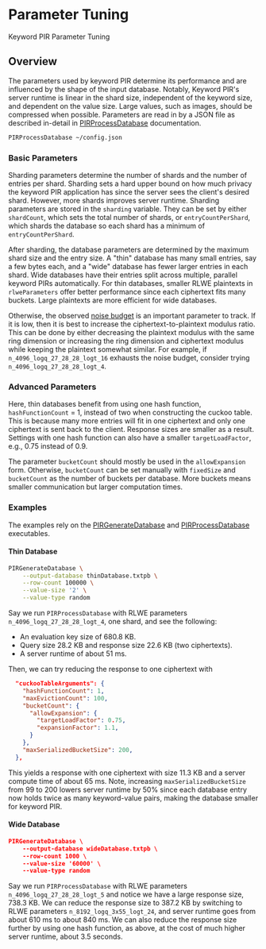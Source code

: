 # Parameter Tuning

 Keyword PIR Parameter Tuning

## Overview

The parameters used by keyword PIR determine its performance
and are influenced by the shape of the input database.
Notably, Keyword PIR's server runtime is linear in the shard size,
independent of the keyword size, and dependent on the value size.
Large values, such as images, should be compressed when possible.
Parameters are read in by a JSON file as described in-detail in
[PIRProcessDatabase](https://swiftpackageindex.com/apple/swift-homomorphic-encryption/main/documentation/pirprocessdatabase) documentation.

```sh
PIRProcessDatabase ~/config.json
```

### Basic Parameters

Sharding parameters determine the number of shards and the number of entries
per shard. Sharding sets a hard upper bound on how much privacy the keyword PIR application
has since the server sees the client's desired shard. However, more shards
improves server runtime. Sharding parameters are stored in the `sharding` variable.
They can be set by either `shardCount`, which sets the total
number of shards, or `entryCountPerShard`, which shards the database so each
shard has a minimum of `entryCountPerShard`.

After sharding, the database parameters are determined by the maximum shard
size and the entry size. A "thin" database has many small entries, say a few bytes each,
and a "wide" database has fewer larger entries in each shard.
Wide databases have their entries split across multiple, parallel keyword
PIRs automatically. For thin databases, smaller RLWE plaintexts in
`rlweParameters` offer better performance since each ciphertext
fits many buckets. Large plaintexts are more efficient for
wide databases.

Otherwise, the observed [noise budget](https://swiftpackageindex.com/apple/swift-homomorphic-encryption/main/documentation/homomorphicencryption/ciphertext/noisebudget(using:variabletime:)) is an important parameter to track. If it is low,
then it is best to increase the ciphertext-to-plaintext modulus ratio.
This can be done by either decreasing the plaintext modulus with the same ring dimension
or increasing the ring dimension and ciphertext modulus while keeping the
plaintext somewhat similar. For example, if `n_4096_logq_27_28_28_logt_16`
exhausts the noise budget, consider trying `n_4096_logq_27_28_28_logt_4`.

### Advanced Parameters

Here, thin databases benefit from using one hash function, `hashFunctionCount` = 1,
instead of two when constructing the cuckoo table. This is because many more entries
will fit in one ciphertext and only one ciphertext is sent back to the client.
Response sizes are smaller as a result. Settings with
one hash function can also have a smaller `targetLoadFactor`, e.g., 0.75 instead of 0.9.

The parameter `bucketCount` should mostly be used in the `allowExpansion` form.
Otherwise, `bucketCount` can be set manually with `fixedSize` and `bucketCount`
as the number of buckets per database. More buckets means smaller communication but
larger computation times.

### Examples

The examples rely on the
[PIRGenerateDatabase](https://swiftpackageindex.com/apple/swift-homomorphic-encryption/main/documentation/pirgeneratedatabase)
and
[PIRProcessDatabase](https://swiftpackageindex.com/apple/swift-homomorphic-encryption/main/documentation/pirprocessdatabase)
executables.

#### Thin Database
```sh
PIRGenerateDatabase \
    --output-database thinDatabase.txtpb \
    --row-count 100000 \
    --value-size '2' \
    --value-type random
```

Say we run `PIRProcessDatabase` with RLWE
parameters `n_4096_logq_27_28_28_logt_4`, one shard, and see the
following:
* An evaluation key size of 680.8 KB.
* Query size 28.2 KB and response size 22.6 KB (two ciphertexts).
* A server runtime of about 51 ms.

Then, we can try reducing the response to one ciphertext with
```json
  "cuckooTableArguments": {
    "hashFunctionCount": 1,
    "maxEvictionCount": 100,
    "bucketCount": {
      "allowExpansion": {
        "targetLoadFactor": 0.75,
        "expansionFactor": 1.1,
      }
    },
    "maxSerializedBucketSize": 200,
  },
  ```
This yields a response with one ciphertext with size 11.3 KB
and a server compute time of about 65 ms.
Note, increasing `maxSerializedBucketSize` from 99 to 200 lowers server
runtime by 50% since each database entry now holds twice as many
keyword-value pairs, making the database smaller for keyword PIR.

#### Wide Database

```json
PIRGenerateDatabase \
    --output-database wideDatabase.txtpb \
    --row-count 1000 \
    --value-size '60000' \
    --value-type random
```

Say we run `PIRProcessDatabase` with RLWE parameters
`n_4096_logq_27_28_28_logt_5` and notice we have a large
response size, 738.3 KB. We can reduce the response
size to 387.2 KB by switching to RLWE parameters `n_8192_logq_3x55_logt_24`,
and server runtime goes from about 610 ms to about 840 ms.
We can also reduce the response size further
by using one hash function, as above, at the cost of
much higher server runtime, about 3.5 seconds.
